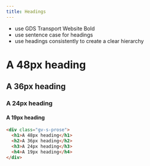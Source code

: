 ```yaml
---
title: Headings
---
```


* use GDS Transport Website Bold
* use sentence case for headings
* use headings consistently to create a clear hierarchy


<div class="example example--typography">
  <div class="gv-s-prose">
    <h1>A 48px heading</h1>
    <h2>A 36px heading</h2>
    <h3>A 24px heading</h3>
    <h4>A 19px heading</h4>
  </div>
</div>

```html
<div class="gv-s-prose">
  <h1>A 48px heading</h1>
  <h2>A 36px heading</h2>
  <h3>A 24px heading</h3>
  <h4>A 19px heading</h4>
</div>
```
